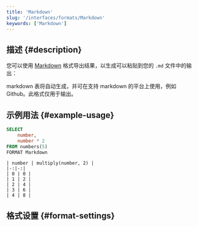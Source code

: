 ```yaml
---
title: 'Markdown'
slug: '/interfaces/formats/Markdown'
keywords: ['Markdown']
---
```


## 描述 {#description}

您可以使用 [Markdown](https://en.wikipedia.org/wiki/Markdown) 格式导出结果，以生成可以粘贴到您的 `.md` 文件中的输出：

markdown 表将自动生成，并可在支持 markdown 的平台上使用，例如 Github。此格式仅用于输出。

## 示例用法 {#example-usage}

```sql
SELECT
    number,
    number * 2
FROM numbers(5)
FORMAT Markdown
```
```results
| number | multiply(number, 2) |
|-:|-:|
| 0 | 0 |
| 1 | 2 |
| 2 | 4 |
| 3 | 6 |
| 4 | 8 |
```

## 格式设置 {#format-settings}
